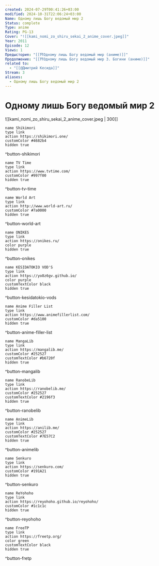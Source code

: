 ```yaml
---
created: 2024-07-29T00:41:26+03:00
modified: 2024-10-31T22:06:24+03:00
Name: Одному лишь Богу ведомый мир 2
Status: complete
Type: anime
Rating: PG-13
Cover: "![[kami_nomi_zo_shiru_sekai_2_anime_cover.jpeg]]"
Year: 2011
Episode: 12
Views: 1
Предыстория: "[[⛩️Одному лишь Богу ведомый мир (аниме)]]"
Продолжение: "[[⛩️Одному лишь Богу ведомый мир 3. Богини (аниме)]]"
related to:
  - "[[@Дмитрий Кесида]]"
Stream: 3
aliases:
  - Одному лишь Богу ведомый мир 2
---
```


# Одному лишь Богу ведомый мир 2

![[kami_nomi_zo_shiru_sekai_2_anime_cover.jpeg | 300]]


```button
name Shikimori
type link
action https://shikimori.one/
customColor #4682b4
hidden true
```
^button-shikimori

```button
name TV Time
type link
action https://www.tvtime.com/
customColor #997f00
hidden true
```
^button-tv-time

```button
name World Art
type link
action http://www.world-art.ru/
customColor #7a0000
hidden true
```
^button-world-art

```button
name ONIKES
type link
action https://onikes.ru/
color purple
hidden true
```
^button-onikes

```button
name KESIDATOKIO VOD'S
type link
action https://yo8z6gv.github.io/
color purple
customTextColor black
hidden true
```
^button-kesidatokio-vods

```button
name Anime Filler List
type link
action https://www.animefillerlist.com/
customColor #da5100
hidden true
```
^button-anime-filler-list

```button
name MangaLib
type link
action https://mangalib.me/
customColor #252527
customTextColor #b6720f
hidden true
```
^button-mangalib

```button
name RanobeLib
type link
action https://ranobelib.me/
customColor #252527
customTextColor #2196f3
hidden true
```
^button-ranobelib

```button
name AnimeLib
type link
action https://anilib.me/
customColor #252527
customTextColor #7E57C2
hidden true
```
^button-animelib

```button
name Senkuro
type link
action https://senkuro.com/
customColor #191A21
hidden true
```
^button-senkuro

```button
name ReYohoho
type link
action https://reyohoho.github.io/reyohoho/
customColor #1c1c1c
hidden true
```
^button-reyohoho

```button
name FreeTP
type link
action https://freetp.org/
color green
customTextColor black
hidden true
```
^button-fretp

